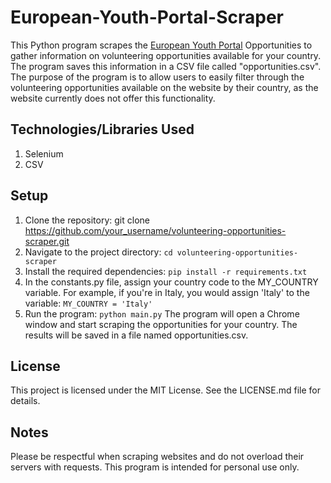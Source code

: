 # European-Youth-Portal-Scraper
This Python program scrapes the [European Youth Portal](https://youth.europa.eu/go-abroad/volunteering/opportunities_en) Opportunities to gather 
information on volunteering opportunities available for your country. The program saves
this information in a CSV file called "opportunities.csv". The purpose of the program 
is to allow users to easily filter through the volunteering opportunities available on 
the website by their country, as the website currently does not offer this functionality.

## Technologies/Libraries Used
1. Selenium
2. CSV

## Setup
1. Clone the repository:
git clone https://github.com/your_username/volunteering-opportunities-scraper.git
2. Navigate to the project directory:
`cd volunteering-opportunities-scraper`
3. Install the required dependencies:
`pip install -r requirements.txt`
3. In the constants.py file, assign your country code to the MY_COUNTRY variable. For example, if you're in Italy, you would assign 'Italy' to the variable:
`MY_COUNTRY = 'Italy'`
4. Run the program:
`python main.py`
The program will open a Chrome window and start scraping the opportunities for your country. The results will be saved in a file named opportunities.csv. 

## License
This project is licensed under the MIT License. See the LICENSE.md file for details.

## Notes
Please be respectful when scraping websites and do not overload their servers with requests. This program is intended for personal use only.
